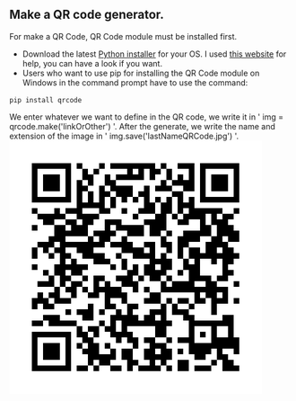 ## Make a QR code generator.
For make a QR Code, QR Code module must be installed first.
- Download the latest [Python installer](https://www.python.org/downloads/) for your OS.
I used [this website](https://www.alphr.com/pip-is-not-recognized-as-an-internal-or-external-command/#:~:text=Reinstall%20Python%20to%20Fix%20'Pip,components%20to%20fix%20the%20problem.) for help, you can have a look if you want.
-  Users who want to use pip for installing the QR Code module on Windows in the command prompt have to use the command:
```
pip install qrcode
```
We enter whatever we want to define in the QR code, we write it in ' img = qrcode.make('linkOrOther') '.
After the generate, we write the name and extension of the image in ' img.save('lastNameQRCode.jpg') '.
![](iLoveThisPlaylist.JPG)
